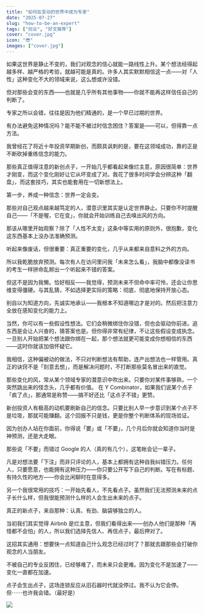 ```yaml
---
title: "如何在变动的世界中成为专家"
date: "2025-07-27"
slug: "how-to-be-an-expert"
tags: ["创业", "好文推荐"]
cover: "cover.jpg"
icon: "😎"
images: ["cover.jpg"]
---
```

如果这世界是静止不变的，我们对观念的信心就能一路线性上升。某个想法经得起越多样、越严格的考验，就越可能是真的。许多人其实默默相信这一点——对「人性」这种变化不大的领域来说，这么想或许没错。



但对那些会变的东西——也就是几乎所有其他事物——你就不能再这样信任自己的判断了。



专家之所以会错，往往是因为他们精通的，是一个早已过期的世界。



有办法避免这种情况吗？能不能不被过时信念困住？答案是——可以，但得靠一点方法。



我曾经花了将近十年投资早期新创，而颇具讽刺的是，要在这领域成功，靠的正是不断砍掉重练信念的能力。



那些真正值得注意的新创点子，一开始几乎都看起来像烂主意，原因很简单：世界才刚变，而这个变化刚好让它从坏变成了对。我花了很多时间学会分辨这种「翻盘」，而这套技巧，其实也能套用在一切新想法上。



第一步，养成一种信念：世界一定会变。



那些对自己观点越来越笃定的人，潜意识里其实是认定世界静止。只要你不时提醒自己——「不是喔，它在变」，你就会开始训练自己去嗅出风的方向。



那该从哪里开始观察？除了「人性不太变」这条中等实用的原则外，很抱歉，变化这东西基本上没办法准确预测。



听起来像废话，但很重要：真正重要的变化，几乎从来都来自意料之外的方向。



所以我乾脆放弃预测。每次有人在访问里问我「未来怎么看」，我脑中都像没读书的考生一样拼命乱掰出一个听起来不错的答案。



但这不是因为我懒。恰好相反——我觉得，预测未来不但命中率可怜，还会让你思维变得僵硬。与其乱猜，不如选择更实际的策略：彻底、彻底地保持开放心态。



别自以为知道方向，先诚实地承认——我根本不知道哪边才是对的。然后把注意力全放在感知变化的能力上。



当然，你可以有一些假设性想法。它们会稍微绑住你没错，但也会驱动你前进。追东西是会让人兴奋的，猜答案也是。但你得非常有纪律，不让这些假设变成执念。
一旦别人开始把某个想法跟你绑在一起，那个想法就更可能变成你想相信的东西——这时你就该加倍怀疑它。



我相信，这种偏被动的做法，不只对判断想法有帮助，连产出想法也一样管用。真正的诀窍不是「刻意去想」，而是解决问题时，不打断那些莫名冒出来的直觉。



那些变化的风，常从某个领域专家的潜意识中吹出来。只要你对某件事够熟，一个突然跳出来的怪念头，几乎都有价值。
在 Y Combinator，如果我们说某个点子「疯了点」，那通常是称赞——搞不好还比「这点子不错」更赞。



新创投资人有极高的动机要刷新自己的信念。只要比别人早一步意识到某个点子不是垃圾，那就可能赚翻。这个回报不只是钱，更是你整个判断体系的现场验证。



因为创办人站在你面前，你得说「要」或「不要」，几个月后你就会知道你当时是神预测，还是大走眼。



那些说「不要」而错过 Google 的人（真的有几个），这笔帐会记一辈子。



凡是对想法要「下注」而非只评论的人，基本上都拥有这种自我纠错压力。任何人，只要愿意，也能拥有这种压力——你只要公开写下自己的判断。写在有标题、有持久性的地方——你会比闲聊时在意得多。



另一个我很常用的技巧：一开始先看人，不先看点子。虽然我们无法预测未来的点子长什么样，但我很能预测什么样的人会生出未来的点子。



真正的新点子，来自那种：认真、有劲、脑袋够独立的人。



当初我们其实觉得 Airbnb 是烂主意，但我们看得出来——创办人他们是那种「再怪都不会怕」的人，所以我们选择先信人、再信点子，最后押对了。



这招其实通用：想要快一点知道自己什么观念已经过时了？那就去跟那些会打破你观念的人当朋友。



不被自己的专业反困住，已经够难了，而未来只会更难。因为变化不是加速了——变化一直都在加速。



点子会生出点子，这场连锁反应从旧石器时代就没停过。我不认为它会停。
但⋯⋯也许我会错。（最好是）




![](https://prod-files-secure.s3.us-west-2.amazonaws.com/112d0858-5090-4d34-a606-b75eb8d65fd2/46476355-9cf3-4e99-9b7a-3531bc426380/1000202064.png?X-Amz-Algorithm=AWS4-HMAC-SHA256&X-Amz-Content-Sha256=UNSIGNED-PAYLOAD&X-Amz-Credential=ASIAZI2LB46675BIOH2W%2F20250827%2Fus-west-2%2Fs3%2Faws4_request&X-Amz-Date=20250827T164046Z&X-Amz-Expires=3600&X-Amz-Security-Token=IQoJb3JpZ2luX2VjEDgaCXVzLXdlc3QtMiJHMEUCIQCviVYt2f%2B2WWh53n7c4D%2BmeaVX7soyRkKfqtnBU9jijQIgeVtJ4NItyITvZfbhHpMW7SA9cUl9xBBLBl4lCdkHgDEqiAQIkf%2F%2F%2F%2F%2F%2F%2F%2F%2F%2FARAAGgw2Mzc0MjMxODM4MDUiDIOjGqys4rH2XfyiXCrcA5wY2cNtzWynyXw2Bq%2FcqM1p2YYIqotH5Rifn2I4rrjVYaD%2BbFB6GX2fDsdg4xI0lArM0s05cfrs%2B3AtLN6YpxpsA9lQK7tXzRHZ9ubxi3Tj4GjlqKfLOLjh2NQA%2BKuP5KWS%2BMUHMV6HgjcJdDwbcvX%2BfLvdvhpsTPf2uFechcIet%2B0MRXo0aUSSe3oJSHkVauEGA1RsSegZzfON%2F7WazHKU9KVQR%2F0b3cQBRP1cnl%2FUboLPyEKBogfy4OzZ7tckSVL%2BTl3gsPSoRd9q0gc7f3kmbtdWKzV1RJDyUsY3czBdqeSIYasjicBFKUPKEkh6m69uHKZb7JB%2Fw7bziMjbOhi6wwnjh6Joj6L9udnTPeyYRb3SG8SXi7cgIN9hzJFMoj%2BmZZ6ZrSlZua0RhZcjUPy5eaA9lejCZkewf%2F7vssopy52bg1RIUuxngQpa8bM8owNxDs0bjtCXZ1%2FAS6ujjyuE0Tp52ZwDlfSdRbuOKae9JPvDNkjHd%2Bi8s6NQ6vOZZDjXwlZiQGC1A9EtUqFCWxXtm%2BmicCpRQAFxybga%2BI6cM%2BA1QhWExIydjcU8dQfHmAZ7ck%2FB2R3XjRpMGNZh656RhYa62E962QYVuLyb7i3cTmMdgvBWLdhbtsdgMIDQvMUGOqUBm%2B7qWhc99qCD0GAhf1NrN9DVxaoLVyvSLPnVbXX4NOj0vN6c%2BaknoOsBAYFagyipXlx%2BK8htUYhKBwOBGCF0szJvibQquc%2BhUYwnwBbOPbcfgJ4EsI1NWzZXNN3ttp0xo5Ehj3Uhc4qWjklWzbW%2BWqwjm6cNtQFIoLvw8NbcWQNaVNuNcmMGqVlDWrG%2B3xwtLmXFnS1kjOmMrr%2Bp0jnI5ciSmA4T&X-Amz-Signature=658043ef33dffbd886808eb4fe27d5d7733713c04e7d07a6dbbba91d2aed9354&X-Amz-SignedHeaders=host&x-amz-checksum-mode=ENABLED&x-id=GetObject)

